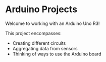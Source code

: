 # Arduino Projects

Welcome to working with an Arduino Uno R3!

This project encompasses:

- Creating different circuits
- Aggregating data from sensors
- Thinking of ways to use the Arduino board

